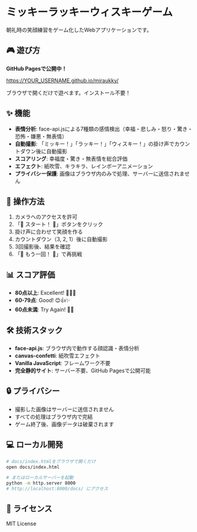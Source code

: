 # ミッキーラッキーウィスキーゲーム

朝礼時の笑顔練習をゲーム化したWebアプリケーションです。

## 🎮 遊び方

**GitHub Pagesで公開中！**

https://YOUR_USERNAME.github.io/miraukky/

ブラウザで開くだけで遊べます。インストール不要！

## ✨ 機能

- **表情分析**: face-api.jsによる7種類の感情検出（幸福・悲しみ・怒り・驚き・恐怖・嫌悪・無表情）
- **自動撮影**: 「ミッキー！」「ラッキー！」「ウィスキー！」の掛け声でカウントダウン後に自動撮影
- **スコアリング**: 幸福度・驚き・無表情を総合評価
- **エフェクト**: 紙吹雪、キラキラ、レインボーアニメーション
- **プライバシー保護**: 画像はブラウザ内のみで処理、サーバーに送信されません

## 🎯 操作方法

1. カメラへのアクセスを許可
2. 「🚀 スタート！ 🚀」ボタンをクリック
3. 掛け声に合わせて笑顔を作る
4. カウントダウン（3, 2, 1）後に自動撮影
5. 3回撮影後、結果を確認
6. 「🔄 もう一回！ 🔄」で再挑戦

## 📊 スコア評価

- **80点以上**: Excellent! 🎉🎊🌟
- **60-79点**: Good! 😊👍✨
- **60点未満**: Try Again! 💪🔥

## 🛠️ 技術スタック

- **face-api.js**: ブラウザ内で動作する顔認識・表情分析
- **canvas-confetti**: 紙吹雪エフェクト
- **Vanilla JavaScript**: フレームワーク不要
- **完全静的サイト**: サーバー不要、GitHub Pagesで公開可能

## 🔒 プライバシー

- 撮影した画像はサーバーに送信されません
- すべての処理はブラウザ内で完結
- ゲーム終了後、画像データは破棄されます

## 💻 ローカル開発

```bash
# docs/index.htmlをブラウザで開くだけ
open docs/index.html

# またはローカルサーバーを起動
python -m http.server 8000
# http://localhost:8000/docs/ にアクセス
```

## 📝 ライセンス

MIT License
